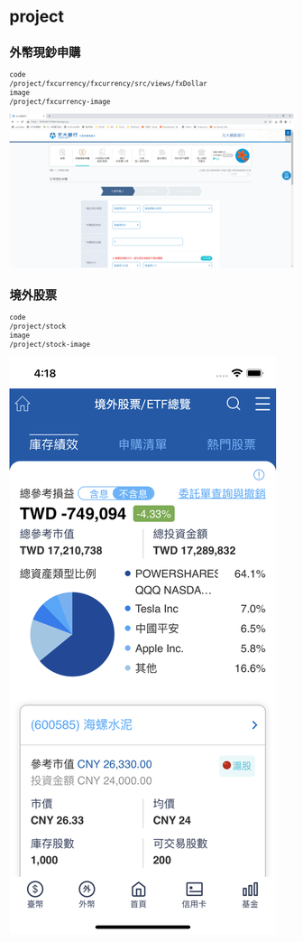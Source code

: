 # project

## 外幣現鈔申購
```
code
/project/fxcurrency/fxcurrency/src/views/fxDollar
image
/project/fxcurrency-image
```
![fxcurrency_1](fxcurrency-image/fxcurrency03.PNG "fxcurrency.png")

## 境外股票
```
code
/project/stock
image
/project/stock-image
```
![stock_1](stock-image/IMG_0038.PNG "stock.png")